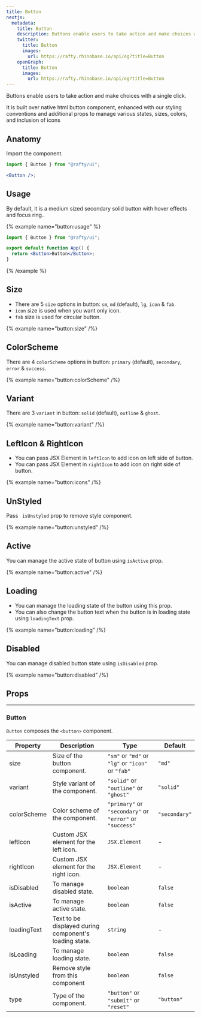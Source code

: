 ```yaml
---
title: Button
nextjs:
  metadata:
    title: Button
    description: Buttons enable users to take action and make choices with a single click.
    twitter:
      title: Button
      images:
        url: https://rafty.rhinobase.io/api/og?title=Button
    openGraph:
      title: Button
      images:
        url: https://rafty.rhinobase.io/api/og?title=Button
---
```


Buttons enable users to take action and make choices with a single click.

It is built over native html button component, enhanced with our styling conventions and additional props to manage various states, sizes, colors, and inclusion of icons

## Anatomy

Import the component.

```jsx
import { Button } from "@rafty/ui";

<Button />;
```

## Usage

By default, it is a medium sized secondary solid button with hover effects and focus ring..

{% example name="button:usage" %}

```jsx
import { Button } from "@rafty/ui";

export default function App() {
  return <Button>Button</Button>;
}
```

{% /example %}

## Size

- There are 5 `size` options in button: `sm`, `md` (default), `lg`, `icon` & `fab`.
- `icon` size is used when you want only icon.
- `fab` size is used for circular button.

{% example name="button:size" /%}

## ColorScheme

There are 4 `colorScheme` options in button: `primary` (default), `secondary`, `error` & `success`.

{% example name="button:colorScheme" /%}

## Variant

There are 3 `variant` in button: `solid` (default), `outline` & `ghost`.

{% example name="button:variant" /%}

## LeftIcon & RightIcon

- You can pass JSX Element in `leftIcon` to add icon on left side of button.
- You can pass JSX Element in `rightIcon` to add icon on right side of button.

{% example name="button:icons" /%}

## UnStyled

Pass ` isUnstyled` prop to remove style component.

{% example name="button:unstyled" /%}

## Active

You can manage the active state of button using `isActive` prop.

{% example name="button:active" /%}

## Loading

- You can manage the loading state of the button using this prop.
- You can also change the button text when the button is in loading state using `loadingText` prop.

{% example name="button:loading" /%}

## Disabled

You can manage disabled button state using `isDisabled` prop.

{% example name="button:disabled" /%}

## Props

---

### Button

`Button` composes the `<button>` component.

| Property    | Description                                            | Type                                                     | Default       |
| ----------- | ------------------------------------------------------ | -------------------------------------------------------- | ------------- |
| size        | Size of the button component.                          | `"sm"` or `"md"` or `"lg"` or `"icon"` or `"fab"`        | `"md"`        |
| variant     | Style variant of the component.                        | `"solid"` or `"outline"` or `"ghost"`                    | `"solid"`     |
| colorScheme | Color scheme of the component.                         | `"primary"` or `"secondary"` or `"error"` or `"success"` | `"secondary"` |
| leftIcon    | Custom JSX element for the left icon.                  | `JSX.Element`                                            | -             |
| rightIcon   | Custom JSX element for the right icon.                 | `JSX.Element`                                            | -             |
| isDisabled  | To manage disabled state.                              | `boolean`                                                | `false`       |
| isActive    | To manage active state.                                | `boolean`                                                | `false`       |
| loadingText | Text to be displayed during component's loading state. | `string`                                                 | -             |
| isLoading   | To manage loading state.                               | `boolean`                                                | `false`       |
| isUnstyled  | Remove style from this component                       | `boolean`                                                | `false`       |
| type        | Type of the component.                                 | `"button"` or `"submit"` or `"reset"`                    | `"button"`    |
